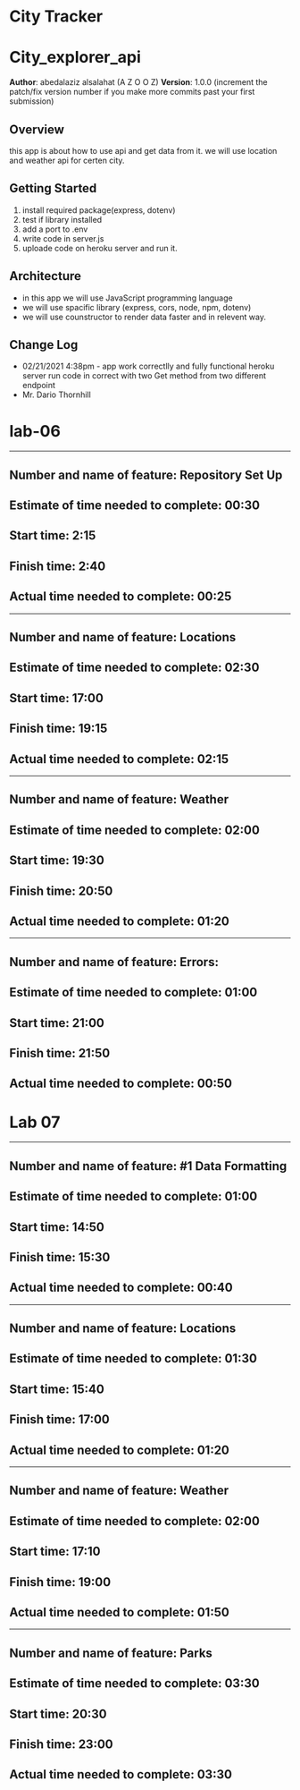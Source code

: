 # City Tracker


# City_explorer_api

**Author**: abedalaziz alsalahat (A Z O O Z)
**Version**: 1.0.0 (increment the patch/fix version number if you make more commits past your first submission)

## Overview
this app is about how to use api and get data from it.
we will use location and weather api for certen city.

## Getting Started
1. install required package(express, dotenv)
2. test if library installed 
3. add a port to .env
4. write code in server.js 
5. uploade code on heroku server and run it.

## Architecture
<!-- Provide a detailed description of the application design. What technologies (languages, libraries, etc) you're using, and any other relevant design information. -->
- in this app we will use JavaScript programming language 
- we will use spacific library (express, cors, node, npm, dotenv)
- we will use counstructor to render data faster and in relevent  way.

## Change Log
<!-- Use this area to document the iterative changes made to your application as each feature is successfully implemented. Use time stamps. Here's an examples:

01-01-2001 4:59pm - Application now has a fully-functional express server, with a GET route for the location resource.

## Credits and Collaborations
<!-- Give credit (and a link) to other people or resources that helped you build this application. -->
- 02/21/2021 4:38pm - app work correctlly and fully functional heroku server run code in correct with two Get method from two different endpoint 
- Mr. Dario Thornhill 

# lab-06



************************************************************************************************
## Number and name of feature: Repository Set Up

## Estimate of time needed to complete: 00:30

## Start time: 2:15

## Finish time: 2:40

## Actual time needed to complete: 00:25

************************************************************************************************
## Number and name of feature: Locations

## Estimate of time needed to complete: 02:30

## Start time: 17:00

## Finish time: 19:15

## Actual time needed to complete: 02:15
************************************************************************************************
## Number and name of feature: Weather

## Estimate of time needed to complete: 02:00

## Start time: 19:30

## Finish time: 20:50

## Actual time needed to complete: 01:20

************************************************************************************************
## Number and name of feature: Errors:

## Estimate of time needed to complete: 01:00

## Start time: 21:00

## Finish time: 21:50

## Actual time needed to complete: 00:50




# Lab 07


***************************************************************************************
## Number and name of feature: #1 Data Formatting

## Estimate of time needed to complete: 01:00

## Start time: 14:50

## Finish time: 15:30

## Actual time needed to complete: 00:40

***************************************************************************************
## Number and name of feature: Locations

## Estimate of time needed to complete: 01:30

## Start time: 15:40

## Finish time: 17:00

## Actual time needed to complete: 01:20

***************************************************************************************
## Number and name of feature: Weather

## Estimate of time needed to complete: 02:00

## Start time: 17:10

## Finish time: 19:00

## Actual time needed to complete: 01:50

***************************************************************************************
## Number and name of feature: Parks

## Estimate of time needed to complete: 03:30

## Start time: 20:30

## Finish time: 23:00

## Actual time needed to complete: 03:30

